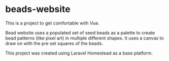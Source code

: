 # beads-website

This is a project to get comfortable with Vue.

Bead website uses a populated set of seed beads as a palette to create bead patterns (like pixel art) in multiple different shapes.  It uses a canvas to draw on with the pre set squares of the beads.

This project was created using Laravel Homestead as a base platform.  
